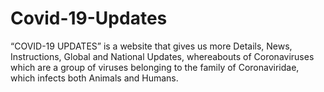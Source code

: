 # Covid-19-Updates
“COVID-19 UPDATES” is a website that gives us more Details, News, Instructions, Global and National Updates, whereabouts of Coronaviruses which are a group of viruses belonging to the family of Coronaviridae, which infects both Animals and Humans.
